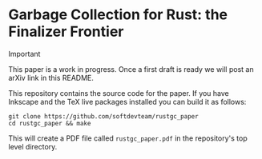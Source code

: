 # Garbage Collection for Rust: the Finalizer Frontier

> [!IMPORTANT]  
> This paper is a work in progress. Once a first draft is ready we will post an
> arXiv link in this README.

This repository contains the source code for the paper. If you have Inkscape
and the TeX live packages installed you can build it as follows:

```shell
git clone https://github.com/softdevteam/rustgc_paper
cd rustgc_paper && make
```

This will create a PDF file called `rustgc_paper.pdf` in the repository's top
level directory. 


